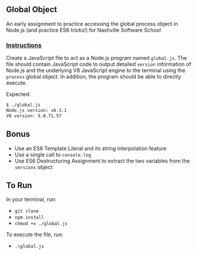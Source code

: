 ## Global Object
An early assignment to practice accessing the global process object in Node.js (and practice ES6 tricks!) for Nashville Software School

### [Instructions](https://github.com/jordan-castelloe/global-object)

Create a JavaScript file to act as a Node.js program named `global.js`. The file
should contain JavaScript code to output detailed `version` information of Node.js
and the underlying V8 JavaScript engine to the terminal using the `process`
global object. In addition, the program should be able to directly execute.

Expected:

```bash
$ ./global.js
Node.js version: v6.3.1
V8 version: 5.0.71.57
```

## Bonus

-   Use an ES6 Template Literal and its string interpolation feature
-   Use a single call to `console.log`
-   Use ES6 Destructuring Assignment to extract the two variables from the
    `versions` object

## To Run
In your terminal, run:
- `` git clone ``
- `` npm install ``
- `` chmod +x ./global.js ``

To execute the file, run:
- ``.\global.js``
